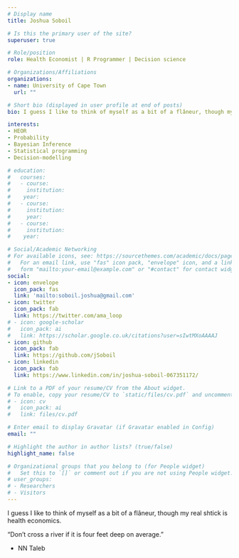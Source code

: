 ```yaml
---
# Display name
title: Joshua Soboil

# Is this the primary user of the site?
superuser: true

# Role/position
role: Health Economist | R Programmer | Decision science

# Organizations/Affiliations
organizations:
- name: University of Cape Town
  url: ""

# Short bio (displayed in user profile at end of posts)
bio: I guess I like to think of myself as a bit of a flâneur, though my real shtick is health economics. 

interests:
- HEOR
- Probability
- Bayesian Inference
- Statistical programming
- Decision-modelling

# education:
#   courses:
#   - course: 
#     institution:
#    year: 
#   - course:
#     institution: 
#     year: 
#   - course:
#     institution: 
#    year:

# Social/Academic Networking
# For available icons, see: https://sourcethemes.com/academic/docs/page-builder/#icons
#   For an email link, use "fas" icon pack, "envelope" icon, and a link in the
#   form "mailto:your-email@example.com" or "#contact" for contact widget.
social:
- icon: envelope
  icon_pack: fas
  link: 'mailto:soboil.joshua@gmail.com'
- icon: twitter
  icon_pack: fab
  link: https://twitter.com/ama_loop
# - icon: google-scholar
#   icon_pack: ai
#   link: https://scholar.google.co.uk/citations?user=sIwtMXoAAAAJ
- icon: github
  icon_pack: fab
  link: https://github.com/jSoboil
- icon: linkedin
  icon_pack: fab
  link: https://www.linkedin.com/in/joshua-soboil-067351172/

# Link to a PDF of your resume/CV from the About widget.
# To enable, copy your resume/CV to `static/files/cv.pdf` and uncomment the lines below.
# - icon: cv
#   icon_pack: ai
#   link: files/cv.pdf

# Enter email to display Gravatar (if Gravatar enabled in Config)
email: ""

# Highlight the author in author lists? (true/false)
highlight_name: false

# Organizational groups that you belong to (for People widget)
#   Set this to `[]` or comment out if you are not using People widget.
# user_groups:
# - Researchers
# - Visitors
---
```


I guess I like to think of myself as a bit of a flâneur, though my real shtick is health economics. 

“Don’t cross a river if it is four feet deep on average.”
- NN Taleb
